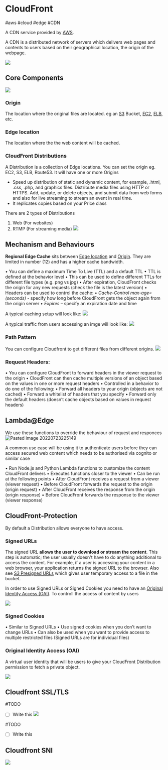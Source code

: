 # CloudFront
#aws #cloud #edge #CDN

A CDN service provided by [AWS](Cloud%20Computing/AWS/AWS.md). 

A CDN is a distributed network of servers which delivers web pages and contents to users based on their geographical location, the origin of the webpage.

![](Attachments/Pasted%20image%2020230305151823.png)

## Core Components

![](Attachments/Pasted%20image%2020230312212212.png)

### Origin
The location where the original files are located. eg an [S3](Cloud%20Computing/AWS/Storage/S3.md) Bucket, [EC2](Cloud%20Computing/AWS/Compute/EC2.md), [ELB](Cloud%20Computing/AWS/Compute/ELB.md), etc.

### Edge location
The location where the the web content will be cached. 

### CloudFront Distributions

A Distribution is a collection of Edge locations. You can set the origin eg. EC2, S3, ELB, Route53. It will have one or more Origins

- Speed up distribution of static and dynamic content, for example, .html, .css, .php, and graphics files. Distribute media files using HTTP or HTTPS. Add, update, or delete objects, and submit data from web forms and also for live streaming to stream an event in real time.
- It replicates copies based on your Price class

There are 2 types of Distributions
1. Web (For websites)
2. RTMP (For streaming media)
![](Attachments/Pasted%20image%2020230312212418.png)


## Mechanism and Behaviours

**Regional Edge Cache** sits between [Edge location](#Edge%20location) and [Origin](#Origin). They are limited in number (12) and has a higher cache bandwidth.

• You can define a maximum Time To Live (TTL) and a default TTL
• TTL is defined at the behavior level
• This can be used to define different TTLs for different file types (e.g. png vs jpg)
• After expiration, CloudFront checks the origin for any new requests (check the file is the latest version) 
• Headers can be used to control the cache:
	• *Cache-Control max-age=(seconds)* - specify how long before CloudFront gets the object again from the origin server
	• *Expires* – specify an expiration date and time

A typical caching setup will look like:
![](Attachments/Pasted%20image%2020230312212643.png)

A typical traffic from users accessing an imge will look like:
![](Attachments/Pasted%20image%2020230312213047.png)

### Path Pattern

You can configure Cloudfront to get different files from different origins.
![](Attachments/Pasted%20image%2020230312213320.png)

### Request Headers:
• You can configure CloudFront to forward headers in the viewer request to the origin
• CloudFront can then cache multiple versions of an object based on the values in one or more request headers
• Controlled in a behavior to do one of the following:
	• Forward all headers to your origin (objects are not cached)
	• Forward a whitelist of headers that you specify
	• Forward only the default headers (doesn’t cache objects based on values in request headers)


## Lambda@Edge

We use these functions to override the behaviour of request and responces
![Pasted image 20220723225149](Attachments/Pasted%20image%2020220723225149.png)

 A common use case will be using it to authenticate users before they can access secured web content which needs to be authorised via cognito or similar case

• Run Node.js and Python Lambda functions to customize the content CloudFront delivers
• Executes functions closer to the viewer
• Can be run at the following points
• After CloudFront receives a request from a viewer (viewer request)
• Before CloudFront forwards the request to the origin (origin request)
• After CloudFront receives the response from the origin (origin response)
• Before CloudFront forwards the response to the viewer (viewer response)


## CloudFront-Protection
By default a Distribution allows everyone to have access.

### Signed URLs
  

The signed URL **allows the user to download or stream the content**. This step is automatic; the user usually doesn't have to do anything additional to access the content. For example, if a user is accessing your content in a web browser, your application returns the signed URL to the browser. Also see [S3 Presigned URLs](Cloud%20Computing/AWS/Storage/S3.md#S3%20Presigned%20URLs) which gives user temporary access to a file in the bucket.

In order to use Signed URLs or Signed Cookies you need to have an [Original Identity Access (OAI)](#Original%20Identity%20Access%20(OAI)).
To controll the access of content by users 

![](Attachments/Pasted%20image%2020230312213555.png)

### Signed Cookies
• Similar to Signed URLs
• Use signed cookies when you don’t want to change URLs
• Can also be used when you want to provide access to multiple restricted files (Signed URLs are for individual files)


### Original Identity Access (OAI)
A virtual user identity that will be users to give your CloudFront Distribution permission to fetch a private object.

![](Attachments/Pasted%20image%2020230312214745.png)


## Cloudfront SSL/TLS

#TODO 
- [ ] Write this
![](Attachments/Pasted%20image%2020230312220625.png)

#TODO 
- [ ] Write this
## Cloudfront SNI

![](Attachments/Pasted%20image%2020230312220733.png)